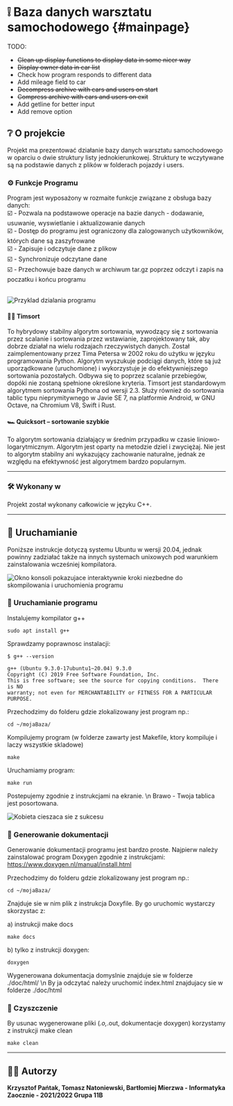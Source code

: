 # ❕ Baza danych warsztatu samochodowego {#mainpage}

TODO:

- ~~Clean up display functions to display data in some nicer way~~
- ~~Display owner data in car list~~
- Check how program responds to different data
- Add mileage field to car
- ~~Decompress archive with cars and users on start~~
- ~~Compress archive with cars and users on exit~~
- Add getline for better input
- Add remove option


## ❔ O projekcie

Projekt ma prezentować działanie bazy danych warsztatu samochodowego w oparciu o dwie struktury listy jednokierunkowej.
Struktury te wczytywane są na podstawie danych z plików w folderach pojazdy i users.

### ⚙️ Funkcje Programu

Program jest wyposażony w rozmaite funkcje związane z obsługa bazy danych: <br>
☑️ - Pozwala na podstawowe operacje na bazie danych - dodawanie, usuwanie, wyswietlanie i aktualizowanie danych <br>
☑️ - Dostęp do programu jest ograniczony dla zalogowanych użytkowników, których dane są zaszyfrowane <br>
☑️ - Zapisuje i odczytuje dane z plikow <br>
☑️ - Synchronizuje odczytane dane <br>
☑️ - Przechowuje baze danych w archiwum tar.gz poprzez odczyt i zapis na poczatku i końcu programu<br>
<br>

![Przyklad dzialania programu](../../img/Demo1.gif)

#### 👨‍💻 Timsort

To hybrydowy stabilny algorytm sortowania, wywodzący się z sortowania przez scalanie i sortowania przez wstawianie, zaprojektowany tak, aby dobrze działał na wielu rodzajach rzeczywistych danych. Został zaimplementowany przez Tima Petersa w 2002 roku do użytku w języku programowania Python. Algorytm wyszukuje podciągi danych, które są już uporządkowane (uruchomione) i wykorzystuje je do efektywniejszego sortowania pozostałych. Odbywa się to poprzez scalanie przebiegów, dopóki nie zostaną spełnione określone kryteria. Timsort jest standardowym algorytmem sortowania Pythona od wersji 2.3. Służy również do sortowania tablic typu nieprymitywnego w Javie SE 7, na platformie Android, w GNU Octave, na Chromium V8, Swift i Rust.

#### 🏎️ Quicksort – sortowanie szybkie

To algorytm sortowania działający w średnim przypadku w czasie liniowo-logarytmicznym. Algorytm jest oparty na metodzie dziel i zwyciężaj. Nie jest to algorytm stabilny ani wykazujący zachowanie naturalne, jednak ze względu na efektywność jest algorytmem bardzo popularnym.

<hr>

### 🛠️ Wykonany w

Projekt został wykonany całkowicie w języku C++.

<hr>

## 🚀 Uruchamianie

Poniższe instrukcje dotyczą systemu Ubuntu w wersji 20.04, jednak powinny zadziałać także na innych systemach unixowych pod warunkiem zainstalowania wcześniej kompilatora.

![Okno konsoli pokazujace interaktywnie kroki niezbedne do skompilowania i uruchomienia programu](../../img/uruchamianie.gif)

### 🔧 Uruchamianie programu

Instalujemy kompilator g++

```console
sudo apt install g++
```

Sprawdzamy poprawnosc instalacji:

```console
$ g++ --version

g++ (Ubuntu 9.3.0-17ubuntu1~20.04) 9.3.0
Copyright (C) 2019 Free Software Foundation, Inc.
This is free software; see the source for copying conditions.  There is NO
warranty; not even for MERCHANTABILITY or FITNESS FOR A PARTICULAR PURPOSE.
```

Przechodzimy do folderu gdzie zlokalizowany jest program np.:

```console
cd ~/mojaBaza/
```

Kompilujemy program (w folderze zawarty jest Makefile, ktory kompiluje i laczy wszystkie skladowe)

```console
make
```

Uruchamiamy program:

```console
make run
```

Postepujemy zgodnie z instrukcjami na ekranie. \n Brawo - Twoja tablica jest posortowana.

![Kobieta cieszaca sie z sukcesu](https://media.giphy.com/media/kefB3xhgryQnpdhtw5/giphy.gif)

### 📄 Generowanie dokumentacji

Generowanie dokumentacji programu jest bardzo proste.
Najpierw należy zainstalować program Doxygen zgodnie z instrukcjami: <https://www.doxygen.nl/manual/install.html>

Przechodzimy do folderu gdzie zlokalizowany jest program np.:

```console
cd ~/mojaBaza/
```

Znajduje sie w nim plik z instrukcja Doxyfile. By go uruchomic wystarczy skorzystac z:

a) instrukcji make docs

```console
make docs
```

b) tylko z instrukcji doxygen:

```console
doxygen
```

Wygenerowana dokumentacja domyslnie znajduje sie w folderze ./doc/html/ \n
By ja odczytać należy uruchomić index.html znajdujacy sie w folderze ./doc/html

### 🧹 Czyszczenie

By usunac wygenerowane pliki (_.o,_.out, dokumentacje doxygen) korzystamy z instrukcji make clean

```console
make clean
```

<hr>

## 👨‍🎓 Autorzy

**Krzysztof Pańtak, Tomasz Natoniewski, Bartłomiej Mierzwa - Informatyka Zaocznie - 2021/2022 Grupa 11B**
